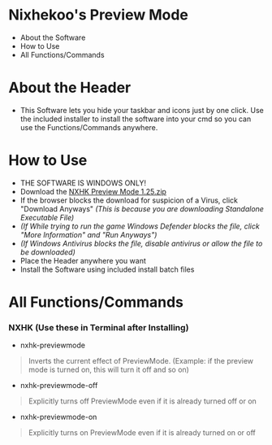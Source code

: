 # Nixhekoo's Preview Mode
- About the Software <br>
- How to Use <br>
- All Functions/Commands <br>

# About the Header
- This Software lets you hide your taskbar and icons just by one click. Use the included installer to install the software into your cmd so you can use the Functions/Commands anywhere.

# How to Use
- THE SOFTWARE IS WINDOWS ONLY!
- Download the [NXHK Preview Mode 1.25.zip](https://github.com/Nixhekoo/NXHK-Preview_Mode/raw/main/NXHK%20Preview%20Mode%20Release%201.25.zip)
- If the browser blocks the download for suspicion of a Virus, click "Download Anyways" *(This is because you are downloading Standalone Executable File)*
- *(If While trying to run the game Windows Defender blocks the file, click "More Information" and "Run Anyways")*
- *(If Windows Antivirus blocks the file, disable antivirus or allow the file to be downloaded)*
- Place the Header anywhere you want
- Install the Software using included install batch files

# All Functions/Commands
### NXHK (Use these in Terminal after Installing)
  - nxhk-previewmode
  > Inverts the current effect of PreviewMode. (Example: if the preview mode is turned on, this will turn it off and so on)
  - nxhk-previewmode-off
  > Explicitly turns off PreviewMode even if it is already turned off or on
  - nxhk-previewmode-on
  > Explicitly turns on PreviewMode even if it is already turned on or off
